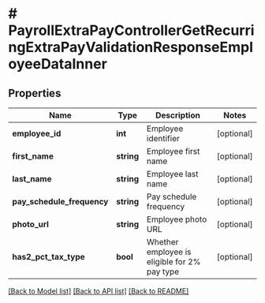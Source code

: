 # # PayrollExtraPayControllerGetRecurringExtraPayValidationResponseEmployeeDataInner

## Properties

Name | Type | Description | Notes
------------ | ------------- | ------------- | -------------
**employee_id** | **int** | Employee identifier | [optional]
**first_name** | **string** | Employee first name | [optional]
**last_name** | **string** | Employee last name | [optional]
**pay_schedule_frequency** | **string** | Pay schedule frequency | [optional]
**photo_url** | **string** | Employee photo URL | [optional]
**has2_pct_tax_type** | **bool** | Whether employee is eligible for 2% pay type | [optional]

[[Back to Model list]](../../README.md#models) [[Back to API list]](../../README.md#endpoints) [[Back to README]](../../README.md)
